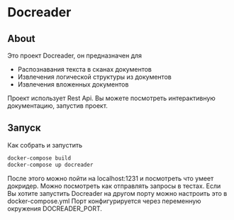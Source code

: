 # Docreader

## About
Это проект Docreader, он предназначен для 
* Распознавания текста в сканах документов
* Извлечения логической структуры из документов
* Извлечения вложенных документов

Проект использует Rest Api. Вы можете посмотреть интерактивную документацию, запустив проект. 
 

## Запуск
Как собрать и запустить 
 ```bash
docker-compose build
docker-compose up docreader
```

После этого можно пойти на localhost:1231 и посмотреть что умеет докридер. 
Можно посмотреть как отправлять запросы в тестах.
Если Вы хотите запустить Docreader на другом порту можно настроить это в docker-compose.yml 
Порт конфигурируется через переменную окружения DOCREADER_PORT.